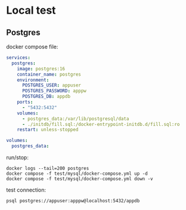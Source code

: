 # Local test

## Postgres

docker compose file:

```yaml
services:
  postgres:
    image: postgres:16
    container_name: postgres
    environment:
      POSTGRES_USER: appuser
      POSTGRES_PASSWORD: apppw
      POSTGRES_DB: appdb
    ports:
      - "5432:5432"
    volumes:
      - postgres_data:/var/lib/postgresql/data
      - ./initdb/fill.sql:/docker-entrypoint-initdb.d/fill.sql:ro
    restart: unless-stopped

volumes:
  postgres_data:
```

run/stop:

```shell
docker logs --tail=200 postgres
docker compose -f test/mysql/docker-compose.yml up -d
docker compose -f test/mysql/docker-compose.yml down -v
```

test connection:

```shell
psql postgres://appuser:apppw@localhost:5432/appdb
```